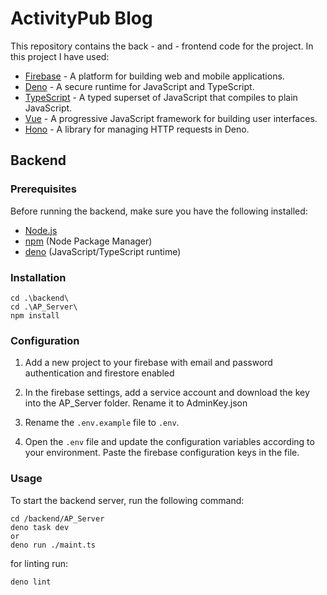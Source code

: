 # ActivityPub Blog

This repository contains the back - and - frontend code for the project.
In this project I have used:

- [Firebase](https://firebase.google.com/docs) - A platform for building web and mobile applications.
- [Deno](https://deno.land/manual) - A secure runtime for JavaScript and TypeScript.
- [TypeScript](https://www.typescriptlang.org/docs) - A typed superset of JavaScript that compiles to plain JavaScript.
- [Vue](https://vuejs.org/v2/guide/) - A progressive JavaScript framework for building user interfaces.
- [Hono](https://hono.dev/docs) - A library for managing HTTP requests in Deno.

## Backend

### Prerequisites

Before running the backend, make sure you have the following installed:

- [Node.js](https://nodejs.org)
- [npm](https://www.npmjs.com) (Node Package Manager)
- [deno](https://deno.land) (JavaScript/TypeScript runtime)

### Installation

```
cd .\backend\
cd .\AP_Server\
npm install
```

### Configuration

1. Add a new project to your firebase with email and password authentication and firestore enabled
2. In the firebase settings, add a service account and download the key into the AP_Server folder. Rename it to AdminKey.json

3. Rename the `.env.example` file to `.env`.

4. Open the `.env` file and update the configuration variables according to your environment. Paste the firebase configuration keys in the file.

### Usage

To start the backend server, run the following command:

```
cd /backend/AP_Server
deno task dev
or
deno run ./maint.ts
```

for linting run:

```
deno lint
```
